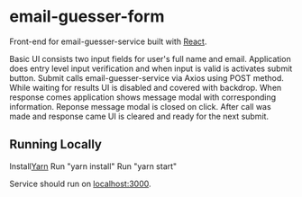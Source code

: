 # email-guesser-form

Front-end for email-guesser-service built with [React](https://reactjs.org/).

Basic UI consists two input fields for user's full name and email.
Application does entry level input verification and when input is valid is activates submit button.
Submit calls email-guesser-service via Axios using POST method.
While waiting for results UI is disabled and covered with backdrop.
When response comes application shows message modal with corresponding information.
Reponse message modal is closed on click.
After call was made and response came UI is cleared and ready for the next submit.

## Running Locally

Install[Yarn](https://yarnpkg.com/)
Run "yarn install"
Run "yarn start"

Service should run on [localhost:3000](http://localhost:3000/).
